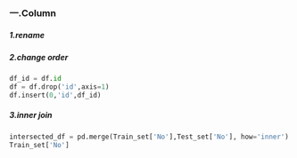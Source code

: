 ### 一.Column

##### 1.rename 





##### 2.change order

```python
df_id = df.id
df = df.drop('id',axis=1)
df.insert(0,'id',df_id)
```



##### 3.inner join

```python
intersected_df = pd.merge(Train_set['No'],Test_set['No'], how='inner')
Train_set['No']
```



